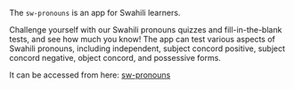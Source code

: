 The `sw-pronouns` is an app for Swahili learners. 

Challenge yourself with our Swahili pronouns quizzes and fill-in-the-blank tests, and see how much you know! The app can test various aspects of Swahili pronouns, including independent, subject concord positive, subject concord negative, object concord, and possessive forms.


It can be accessed from here:
[sw-pronouns](https://sw-pronouns.streamlit.app/)
